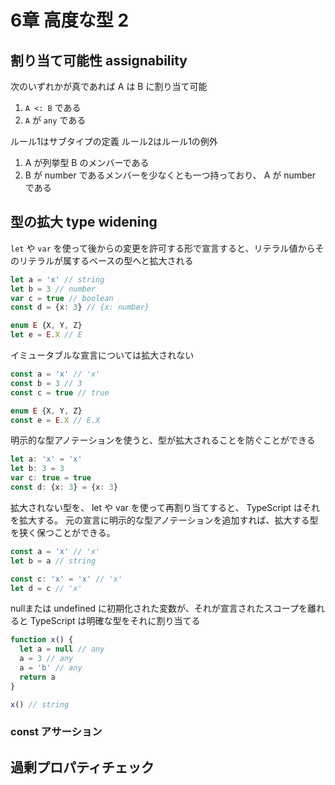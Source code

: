 # 6章 高度な型 2

## 割り当て可能性 assignability

次のいずれかが真であれば A は B に割り当て可能

1. `A <: B` である
2. `A` が `any` である

ルール1はサブタイプの定義 
ルール2はルール1の例外

1. A が列挙型 B のメンバーである
2. B が number であるメンバーを少なくとも一つ持っており、 A が number である


## 型の拡大 type widening

`let` や `var` を使って後からの変更を許可する形で宣言すると、リテラル値からそのリテラルが属するベースの型へと拡大される

```ts
let a = 'x' // string
let b = 3 // number
var c = true // boolean
const d = {x: 3} // {x: number}

enum E {X, Y, Z}
let e = E.X // E
```

イミュータブルな宣言については拡大されない

```ts
const a = 'x' // 'x'
const b = 3 // 3
const c = true // true

enum E {X, Y, Z}
const e = E.X // E.X
```

明示的な型アノテーションを使うと、型が拡大されることを防ぐことができる

```ts
let a: 'x' = 'x'
let b: 3 = 3
var c: true = true
const d: {x: 3} = {x: 3}
```

拡大されない型を、 let や var を使って再割り当てすると、 TypeScript はそれを拡大する。 
元の宣言に明示的な型アノテーションを追加すれば、拡大する型を狭く保つことができる。

```ts
const a = 'x' // 'x'
let b = a // string

const c: 'x' = 'x' // 'x'
let d = c // 'x'
```

nullまたは undefined に初期化された変数が、それが宣言されたスコープを離れると TypeScript は明確な型をそれに割り当てる

```ts
function x() {
  let a = null // any
  a = 3 // any
  a = 'b' // any
  return a
}

x() // string
```



### const アサーション



## 過剰プロパティチェック
